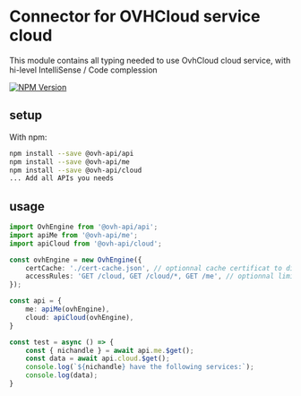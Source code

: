 # Connector for OVHCloud service cloud

This module contains all typing needed to use OvhCloud cloud service, with hi-level IntelliSense / Code complession

[![NPM Version](https://img.shields.io/npm/v/@ovh-api/cloud.svg?style=flat)](https://www.npmjs.org/package/@ovh-api/cloud)

## setup

With npm:
````bash
npm install --save @ovh-api/api
npm install --save @ovh-api/me
npm install --save @ovh-api/cloud
... Add all APIs you needs
````

## usage

````typescript
import OvhEngine from '@ovh-api/api';
import apiMe from '@ovh-api/me';
import apiCloud from '@ovh-api/cloud';

const ovhEngine = new OvhEngine({ 
    certCache: './cert-cache.json', // optionnal cache certificat to disk
    accessRules: 'GET /cloud, GET /cloud/*, GET /me', // optionnal limit the requested privileges.
});

const api = {
    me: apiMe(ovhEngine),
    cloud: apiCloud(ovhEngine),
}

const test = async () => {
    const { nichandle } = await api.me.$get();
    const data = await api.cloud.$get();
    console.log(`${nichandle} have the following services:`);
    console.log(data);
}

````